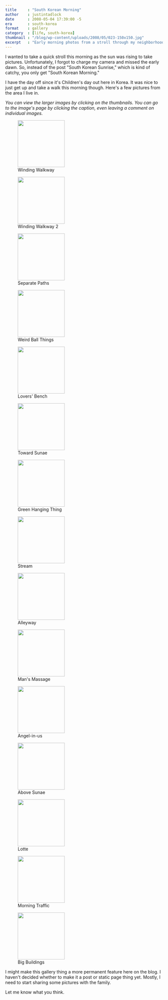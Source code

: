 ```yaml
---
title     : "South Korean Morning"
author    : justintadlock
date      : 2008-05-04 17:39:00 -5
era       : south-korea
format    : gallery
category  : [life, south-korea]
thumbnail : "/blog/wp-content/uploads/2008/05/023-150x150.jpg"
excerpt   : "Early morning photos from a stroll through my neighborhood in South Korea."
---
```


I wanted to take a quick stroll this morning as the sun was rising to take pictures.  Unfortunately, I forgot to charge my camera and missed the early dawn.  So, instead of the post "South Korean Sunrise," which is kind of catchy, you only get "South Korean Morning."

I have the day off since it's Children's day out here in Korea.  It was nice to just get up and take a walk this morning though.  Here's a few pictures from the area I live in.

<em>You can view the larger images by clicking on the thumbnails.  You can go to the image's page by clicking the caption, even leaving a comment on individual images.</em>

<div class="gallery gallery-columns-3">
	<figure class="gallery-item">
		<a href="http://justintadlock.com/blog/wp-content/uploads/2008/05/007.jpg"><img width="150" height="150" src="http://justintadlock.com/blog/wp-content/uploads/2008/05/007-150x150.jpg" class="attachment-thumbnail size-thumbnail" alt=""></a>
		<figcaption class="gallery-caption">Winding Walkway</figcaption>
	</figure>
	<figure class="gallery-item">
		<a href="http://justintadlock.com/blog/wp-content/uploads/2008/05/010.jpg"><img width="150" height="150" src="http://justintadlock.com/blog/wp-content/uploads/2008/05/010-150x150.jpg" class="attachment-thumbnail size-thumbnail" alt=""></a>
		<figcaption class="gallery-caption">Winding Walkway 2</figcaption>
	</figure>
	<figure class="gallery-item">
		<a href="http://justintadlock.com/blog/wp-content/uploads/2008/05/014.jpg"><img width="150" height="150" src="http://justintadlock.com/blog/wp-content/uploads/2008/05/014-150x150.jpg" class="attachment-thumbnail size-thumbnail" alt=""></a>
		<figcaption class="gallery-caption">Separate Paths</figcaption>
	</figure>
	<figure class="gallery-item">
		<a href="http://justintadlock.com/blog/wp-content/uploads/2008/05/019.jpg"><img width="150" height="150" src="http://justintadlock.com/blog/wp-content/uploads/2008/05/019-150x150.jpg" class="attachment-thumbnail size-thumbnail" alt=""></a>
		<figcaption class="gallery-caption">Weird Ball Things</figcaption>
	</figure>
	<figure class="gallery-item">
		<a href="http://justintadlock.com/blog/wp-content/uploads/2008/05/020.jpg"><img width="150" height="150" src="http://justintadlock.com/blog/wp-content/uploads/2008/05/020-150x150.jpg" class="attachment-thumbnail size-thumbnail" alt=""></a>
		<figcaption class="gallery-caption">Lovers' Bench</figcaption>
	</figure>
	<figure class="gallery-item">
		<a href="http://justintadlock.com/blog/wp-content/uploads/2008/05/022.jpg"><img width="150" height="150" src="http://justintadlock.com/blog/wp-content/uploads/2008/05/022-150x150.jpg" class="attachment-thumbnail size-thumbnail" alt=""></a>
		<figcaption class="gallery-caption">Toward Sunae</figcaption>
	</figure>
	<figure class="gallery-item">
		<a href="http://justintadlock.com/blog/wp-content/uploads/2008/05/023.jpg"><img width="150" height="150" src="http://justintadlock.com/blog/wp-content/uploads/2008/05/023-150x150.jpg" class="attachment-thumbnail size-thumbnail" alt=""></a>
		<figcaption class="gallery-caption">Green Hanging Thing</figcaption>
	</figure>
	<figure class="gallery-item">
		<a href="http://justintadlock.com/blog/wp-content/uploads/2008/05/028.jpg"><img width="150" height="150" src="http://justintadlock.com/blog/wp-content/uploads/2008/05/028-150x150.jpg" class="attachment-thumbnail size-thumbnail" alt=""></a>
		<figcaption class="gallery-caption">Stream</figcaption>
	</figure>
	<figure class="gallery-item">
		<a href="http://justintadlock.com/blog/wp-content/uploads/2008/05/032.jpg"><img width="150" height="150" src="http://justintadlock.com/blog/wp-content/uploads/2008/05/032-150x150.jpg" class="attachment-thumbnail size-thumbnail" alt=""></a>
		<figcaption class="gallery-caption">Alleyway</figcaption>
	</figure>
	<figure class="gallery-item">
		<a href="http://justintadlock.com/blog/wp-content/uploads/2008/05/035.jpg"><img width="150" height="150" src="http://justintadlock.com/blog/wp-content/uploads/2008/05/035-150x150.jpg" class="attachment-thumbnail size-thumbnail" alt=""></a>
		<figcaption class="gallery-caption">Man's Massage</figcaption>
	</figure>
	<figure class="gallery-item">
		<a href="http://justintadlock.com/blog/wp-content/uploads/2008/05/038.jpg"><img width="150" height="150" src="http://justintadlock.com/blog/wp-content/uploads/2008/05/038-150x150.jpg" class="attachment-thumbnail size-thumbnail" alt=""></a>
		<figcaption class="gallery-caption">Angel-in-us</figcaption>
	</figure>
	<figure class="gallery-item">
		<a href="http://justintadlock.com/blog/wp-content/uploads/2008/05/042.jpg"><img width="150" height="150" src="http://justintadlock.com/blog/wp-content/uploads/2008/05/042-150x150.jpg" class="attachment-thumbnail size-thumbnail" alt=""></a>
		<figcaption class="gallery-caption">Above Sunae</figcaption>
	</figure>
	<figure class="gallery-item">
		<a href="http://justintadlock.com/blog/wp-content/uploads/2008/05/044.jpg"><img width="150" height="150" src="http://justintadlock.com/blog/wp-content/uploads/2008/05/044-150x150.jpg" class="attachment-thumbnail size-thumbnail" alt=""></a>
		<figcaption class="gallery-caption">Lotte</figcaption>
	</figure>
	<figure class="gallery-item">
		<a href="http://justintadlock.com/blog/wp-content/uploads/2008/05/048.jpg"><img width="150" height="150" src="http://justintadlock.com/blog/wp-content/uploads/2008/05/048-150x150.jpg" class="attachment-thumbnail size-thumbnail" alt=""></a>
		<figcaption class="gallery-caption">Morning Traffic</figcaption>
	</figure>
	<figure class="gallery-item">
		<a href="http://justintadlock.com/blog/wp-content/uploads/2008/05/049.jpg"><img width="150" height="150" src="http://justintadlock.com/blog/wp-content/uploads/2008/05/049-150x150.jpg" class="attachment-thumbnail size-thumbnail" alt=""></a>
		<figcaption class="gallery-caption">Big Buildings</figcaption>
	</figure>
</div>

I might make this gallery thing a more permanent feature here on the blog.  I haven't decided whether to make it a post or static page thing yet.  Mostly, I need to start sharing some pictures with the family.

Let me know what you think.
